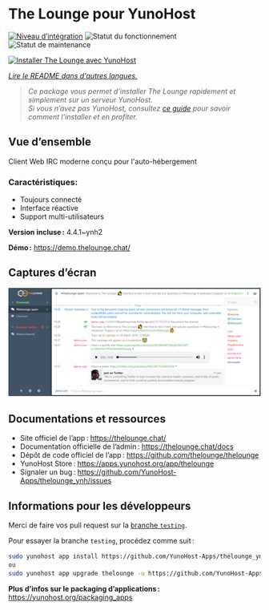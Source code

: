 <!--
Nota bene : ce README est automatiquement généré par <https://github.com/YunoHost/apps/tree/master/tools/readme_generator>
Il NE doit PAS être modifié à la main.
-->

# The Lounge pour YunoHost

[![Niveau d’intégration](https://dash.yunohost.org/integration/thelounge.svg)](https://dash.yunohost.org/appci/app/thelounge) ![Statut du fonctionnement](https://ci-apps.yunohost.org/ci/badges/thelounge.status.svg) ![Statut de maintenance](https://ci-apps.yunohost.org/ci/badges/thelounge.maintain.svg)

[![Installer The Lounge avec YunoHost](https://install-app.yunohost.org/install-with-yunohost.svg)](https://install-app.yunohost.org/?app=thelounge)

*[Lire le README dans d'autres langues.](./ALL_README.md)*

> *Ce package vous permet d’installer The Lounge rapidement et simplement sur un serveur YunoHost.*  
> *Si vous n’avez pas YunoHost, consultez [ce guide](https://yunohost.org/install) pour savoir comment l’installer et en profiter.*

## Vue d’ensemble

Client Web IRC moderne conçu pour l'auto-hébergement

### Caractéristiques:

- Toujours connecté
- Interface réactive
- Support multi-utilisateurs 

**Version incluse :** 4.4.1~ynh2

**Démo :** <https://demo.thelounge.chat/>

## Captures d’écran

![Capture d’écran de The Lounge](./doc/screenshots/thelounge-screenshot.png)

## Documentations et ressources

- Site officiel de l’app : <https://thelounge.chat/>
- Documentation officielle de l’admin : <https://thelounge.chat/docs>
- Dépôt de code officiel de l’app : <https://github.com/thelounge/thelounge>
- YunoHost Store : <https://apps.yunohost.org/app/thelounge>
- Signaler un bug : <https://github.com/YunoHost-Apps/thelounge_ynh/issues>

## Informations pour les développeurs

Merci de faire vos pull request sur la [branche `testing`](https://github.com/YunoHost-Apps/thelounge_ynh/tree/testing).

Pour essayer la branche `testing`, procédez comme suit :

```bash
sudo yunohost app install https://github.com/YunoHost-Apps/thelounge_ynh/tree/testing --debug
ou
sudo yunohost app upgrade thelounge -u https://github.com/YunoHost-Apps/thelounge_ynh/tree/testing --debug
```

**Plus d’infos sur le packaging d’applications :** <https://yunohost.org/packaging_apps>

